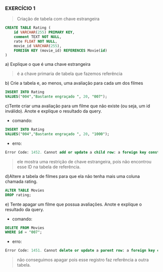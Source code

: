 ### EXERCÍCIO 1
>Criação de tabela com chave estrangeira
```sql
CREATE TABLE Rating (
	id VARCHAR(255) PRIMARY KEY,
    comment TEXT NOT NULL,
	rate FLOAT NOT NULL,
    movie_id VARCHAR(255),
    FOREIGN KEY (movie_id) REFERENCES Movie(id)
)
```

a) Explique o que é uma chave estrangeira
> é a chave primaria de tabela que fazemos referência

b) Crie a tabela e, ao menos, uma avaliação para cada um dos filmes
```sql
INSERT INTO Rating
VALUES("004","Bastante engraçado ", 20, "007");
```

c)Tente criar uma avaliação para um filme que não existe (ou seja, um id inválido). Anote e explique o resultado da query.
- comando:
```sql
INSERT INTO Rating
VALUES("004","Bastante engraçado ", 20, "1000");
```
- erro:
```sql
Error Code: 1452. Cannot add or update a child row: a foreign key constraint fails (`jackson-joao-paulo-pereira`.`Rating`, CONSTRAINT `Rating_ibfk_1` FOREIGN KEY (`movie_id`) REFERENCES `Movies` (`id`))
```
> ele mostra uma restrição de chave estrangeira, pois não encontrou esse ID na tabela de referência.

d)Altere a tabela de filmes para que ela não tenha mais uma coluna chamada rating.
```sql
ALTER TABLE Movies
DROP rating;
```

e) Tente apagar um filme que possua avaliações. Anote e explique o resultado da query.
- comando:
```sql
DELETE FROM Movies 
WHERE id = "007";
```
- erro:
```sql
Error Code: 1451. Cannot delete or update a parent row: a foreign key constraint fails (`jackson-joao-paulo-pereira`.`Rating`, CONSTRAINT `Rating_ibfk_1` FOREIGN KEY (`movie_id`) REFERENCES `Movies` (`id`))
```
> não conseguimos apagar pois esse registro faz referência a outra tabela.   